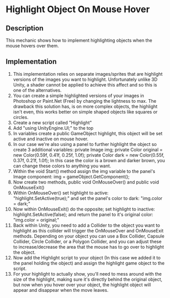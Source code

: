 # Highlight Object On Mouse Hover
## Description
This mechanic shows how to implement highlighting objects when the mouse hovers over them.

## Implementation
1. This implementation relies on separate images/sprites that are highlight versions of the images you want to highlight. Unfortunately unlike 3D Unity, a shader cannot be applied to achieve this affect and so this is one of the alternatives.
2. You can create a simple highlighted versions of your images in Photoshop or Paint.Net (Free) by changing the lightness to max. The drawback this solution has, is on more complex objects, the highlight isn't even, this works better on simple shaped objects like squares or circles.
3. Create a new script called "Highlight"
4. Add "using UnityEngine.UI;" to the top
5. In variables create a public GameObject highlight, this object will be set active and inactive on mouse hover.
6. In our case we're also using a panel to further highlight the object so create 3 additional variables:
private Image img;
private Color original = new Color(0.59f, 0.41f, 0.25f, 1.0f);
private Color dark = new Color(0.55f, 0.37f, 0.21f, 1.0f);
In this case the color is a brown and darker brown, you can change these colors to anything you want.
7. Within the void Start() method assign the img variable to the panel's Image component: img = gameObject.GetComponent<Image>();
8. Now create two methods, public void OnMouseOver() and public void OnMouseExit()
9. Within OnMouseOver() set highlight to active: "highlight.SetActive(true);" and set the panel's color to dark: "img.color = dark;"
10. Now within OnMouseExit() do the opposite; set highlight to inactive: highlight.SetActive(false); and return the panel to it's original color: "img.color = original;"
11. Back within Unity, you need to add a Collider to the object you want to highlight as this collider will trigger the OnMouseOver and OnMouseExit methods. Depending on your object you can use a Box Collider, Capsule Collider, Circle Collider, or a Polygon Collider, and you can adjust these to increase/decrease the area that the mouse has to go over to highlight the object.
12. Now add the Highlight script to your object (In this case we added it to the panel holding the object) and assign the highlight game object to the script.
13. For your highlight to actually show, you'll need to mess around with the size of the highlight, making sure it's directly behind the original object, but now when you hover over your object, the highlight object will appear and disappear when the move leaves.